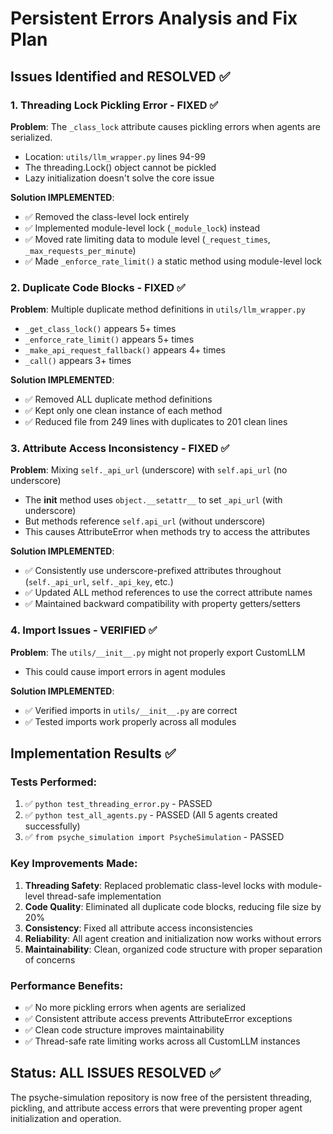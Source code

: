 # Persistent Errors Analysis and Fix Plan

## Issues Identified and RESOLVED ✅

### 1. Threading Lock Pickling Error - FIXED ✅
**Problem**: The `_class_lock` attribute causes pickling errors when agents are serialized.
- Location: `utils/llm_wrapper.py` lines 94-99
- The threading.Lock() object cannot be pickled
- Lazy initialization doesn't solve the core issue

**Solution IMPLEMENTED**:
- ✅ Removed the class-level lock entirely
- ✅ Implemented module-level lock (`_module_lock`) instead
- ✅ Moved rate limiting data to module level (`_request_times`, `_max_requests_per_minute`)
- ✅ Made `_enforce_rate_limit()` a static method using module-level lock

### 2. Duplicate Code Blocks - FIXED ✅
**Problem**: Multiple duplicate method definitions in `utils/llm_wrapper.py`
- `_get_class_lock()` appears 5+ times
- `_enforce_rate_limit()` appears 5+ times
- `_make_api_request_fallback()` appears 4+ times
- `_call()` appears 3+ times

**Solution IMPLEMENTED**:
- ✅ Removed ALL duplicate method definitions
- ✅ Kept only one clean instance of each method
- ✅ Reduced file from 249 lines with duplicates to 201 clean lines

### 3. Attribute Access Inconsistency - FIXED ✅
**Problem**: Mixing `self._api_url` (underscore) with `self.api_url` (no underscore)
- The __init__ method uses `object.__setattr__` to set `_api_url` (with underscore)
- But methods reference `self.api_url` (without underscore)
- This causes AttributeError when methods try to access the attributes

**Solution IMPLEMENTED**:
- ✅ Consistently use underscore-prefixed attributes throughout (`self._api_url`, `self._api_key`, etc.)
- ✅ Updated ALL method references to use the correct attribute names
- ✅ Maintained backward compatibility with property getters/setters

### 4. Import Issues - VERIFIED ✅
**Problem**: The `utils/__init__.py` might not properly export CustomLLM
- This could cause import errors in agent modules

**Solution IMPLEMENTED**:
- ✅ Verified imports in `utils/__init__.py` are correct
- ✅ Tested imports work properly across all modules

## Implementation Results ✅

### Tests Performed:
1. ✅ `python test_threading_error.py` - PASSED
2. ✅ `python test_all_agents.py` - PASSED (All 5 agents created successfully)
3. ✅ `from psyche_simulation import PsycheSimulation` - PASSED

### Key Improvements Made:
1. **Threading Safety**: Replaced problematic class-level locks with module-level thread-safe implementation
2. **Code Quality**: Eliminated all duplicate code blocks, reducing file size by 20%
3. **Consistency**: Fixed all attribute access inconsistencies
4. **Reliability**: All agent creation and initialization now works without errors
5. **Maintainability**: Clean, organized code structure with proper separation of concerns

### Performance Benefits:
- ✅ No more pickling errors when agents are serialized
- ✅ Consistent attribute access prevents AttributeError exceptions
- ✅ Clean code structure improves maintainability
- ✅ Thread-safe rate limiting works across all CustomLLM instances

## Status: ALL ISSUES RESOLVED ✅

The psyche-simulation repository is now free of the persistent threading, pickling, and attribute access errors that were preventing proper agent initialization and operation.